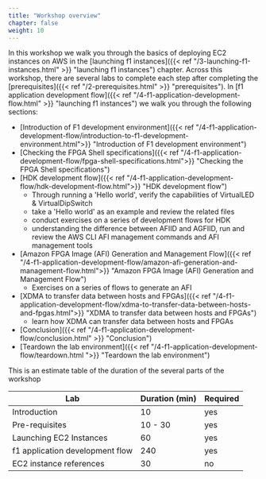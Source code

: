 ```yaml
---
title: "Workshop overview"
chapter: false
weight: 10
---
```


In this workshop we walk you through the basics of deploying EC2 instances on AWS in the [launching f1 instances]({{< ref "/3-launching-f1-instances.html" >}} "launching f1 instances") chapter. Across this workshop, there are several labs to complete each step after completing the [prerequisites]({{< ref "/2-prerequisites.html" >}} "prerequisites").
In [f1 application development flow]({{< ref "/4-f1-application-development-flow.html" >}} "launching f1 instances") we walk you through the following sections:
- [Introduction of F1 development environment]({{< ref "/4-f1-application-development-flow/introduction-to-f1-development-environment.html">}} "Introduction of F1 development environment")
- [Checking the FPGA Shell specifications]({{< ref "/4-f1-application-development-flow/fpga-shell-specifications.html">}} "Checking the FPGA Shell specifications")
- [HDK development flow]({{< ref "/4-f1-application-development-flow/hdk-development-flow.html">}} "HDK development flow")
    - Through running a 'Hello world', verify the capabilities of VirtualLED & VirtualDipSwitch
    - take a 'Hello world' as an example and review the related files
    - conduct exercises on a series of development flows for HDK
    - understanding the difference between AFIID and AGFIID, run and review the AWS CLI AFI management commands and AFI management tools
- [Amazon FPGA Image (AFI) Generation and Management Flow]({{< ref "/4-f1-application-development-flow/amazon-afi-generation-and-management-flow.html">}} "Amazon FPGA Image (AFI) Generation and Management Flow")
    - Exercises on a series of flows to generate an AFI
- [XDMA to transfer data between hosts and FPGAs]({{< ref "/4-f1-application-development-flow/xdma-to-transfer-data-between-hosts-and-fpgas.html">}} "XDMA to transfer data between hosts and FPGAs")
    - learn how XDMA can transfer data between hosts and FPGAs
- [Conclusion]({{< ref "/4-f1-application-development-flow/conclusion.html" >}} "Conclusion")
- [Teardown the lab environment]({{< ref "/4-f1-application-development-flow/teardown.html ">}} "Teardown the lab environment")

This is an estimate table of the duration of the several parts of the workshop

| Lab                             | Duration (min)   | Required | 
|---------------------------------|------------------|----------|
| Introduction                    | 10               | yes      |
| Pre-requisites                  | 10 - 30          | yes      |
| Launching EC2 Instances         | 60               | yes      |
| f1 application development flow | 240              | yes      |
| EC2 instance references         | 30               | no       |
